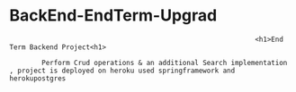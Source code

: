 # BackEnd-EndTerm-Upgrad

                                                                 <h1>End Term Backend Project<h1>
  
            Perform Crud operations & an additional Search implementation , project is deployed on heroku used springframework and herokupostgres
